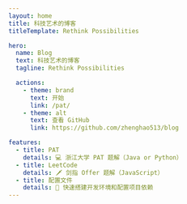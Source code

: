 ```yaml
---
layout: home
title: 科技艺术的博客
titleTemplate: Rethink Possibilities

hero:
  name: Blog
  text: 科技艺术的博客
  tagline: Rethink Possibilities

  actions:
    - theme: brand
      text: 开始
      link: /pat/
    - theme: alt
      text: 查看 GitHub
      link: https://github.com/zhenghao513/blog

features:
  - title: PAT
    details: 💻 浙江大学 PAT 题解（Java or Python）
  - title: LeetCode
    details: 🗡 剑指 Offer 题解（JavaScript）
  - title: 配置文件
    details: 📄 快速搭建开发环境和配置项目依赖
---
```

